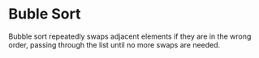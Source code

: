 # Buble Sort

Bubble sort repeatedly swaps adjacent elements if they are in the wrong order, passing through the list until no more swaps are needed.